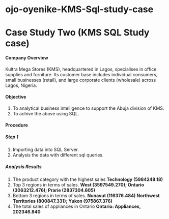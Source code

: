 # ojo-oyenike-KMS-Sql-study-case
# Case Study Two (KMS SQL Study case)
#### Company Overview
Kultra Mega Stores (KMS), headquartered in Lagos, specialises in office supplies and
furniture. Its customer base includes individual consumers, small businesses (retail), and
large corporate clients (wholesale) across Lagos, Nigeria.
#### Objective
1. To analytical business intelligence to support the Abuja division of KMS.
2. To achive the above using SQL.
#### Procedure
##### Step 1
1. Importing data into SQL Server.
2. Analysis the data with different sql queries.
##### Analysis Results
1. The product category with the highest sales
   **Technology	(5984248.18)**
2. Top 3 regions in terms of sales.
   **West	  (3597549.270);
   Ontario	(3063212.476);
    Prarie	(2837304.605)**
3. Bottom 3 regions in terms of sales.
  **Nunavut	(116376.484)
  Northwest Territories	(800847.331);
  Yukon	(975867.376)**
4. The total sales of appliances in Ontario
   **Ontario:	Appliances,	202346.840**
   
